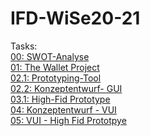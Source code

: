 # IFD-WiSe20-21
Tasks:
<br>
<a href="https://elenafaller.github.io/IFD-WiSe20-21/Task00/task0.html" target="_blank"> 00: SWOT-Analyse </a>
<br>
<a href="https://elenafaller.github.io/IFD-WiSe20-21/Task01/01TheWalletProject.pdf" target="_blank"> 01: The Wallet Project </a>
<br>
<a href="https://elenafaller.github.io/IFD-WiSe20-21/Task02/task02.html" target="_blank"> 02.1: Prototyping-Tool </a>
<br>
<a href="https://elenafaller.github.io/IFD-WiSe20-21/Task02/Konzeptentwurf-2.2.pdf" target="_blank"> 02.2: Konzeptentwurf- GUI </a>
<br>
<a href="https://xd.adobe.com/view/514be808-b216-47d1-b0e1-902bb7ad219f-0418/?fullscreen&hints=off" target="_blank"> 03.1: High-Fid Prototype </a>
<br>
<a href="https://elenafaller.github.io/IFD-WiSe20-21/Task04/InterfaceDesign-VUI-04-V2.pdf" target="_blank"> 04: Konzeptentwurf - VUI </a>
<br>
<a href="https://webuser.hs-furtwangen.de/~fallerel/InterfaceDesign/Aufgabe5/playground-artyom.html" target="_blank"> 05: VUI - High Fid Prototpye</a>

